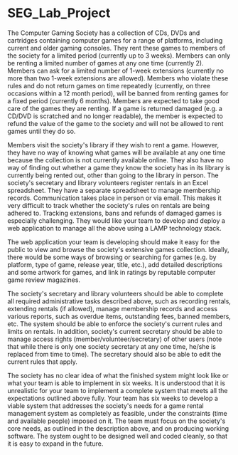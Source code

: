 # SEG_Lab_Project


The Computer Gaming Society has a collection of CDs, DVDs and cartridges containing computer games for a range of platforms, including current and older gaming consoles. They rent these games to members of the society for a limited period (currently up to 3 weeks). Members can only be renting a limited number of games at any one time (currently 2). Members can ask for a limited number of 1-week extensions (currently no more than two 1-week extensions are allowed). Members who violate these rules and do not return games on time repeatedly (currently, on three occasions within a 12 month period), will be banned from renting games for a fixed period (currently 6 months). Members are expected to take good care of the games they are renting. If a game is returned damaged (e.g. a CD/DVD is scratched and no longer readable), the member is expected to refund the value of the game to the society and will not be allowed to rent games until they do so.

Members visit the society's library if they wish to rent a game. However, they have no way of knowing what games will be available at any one time because the collection is not currently available online. They also have no way of finding out whether a game they know the society has in its library is currently being rented out, other than going to the library in person. The society's secretary and library volunteers register rentals in an Excel spreadsheet. They have a separate spreadsheet to manage membership records. Communication takes place in person or via email. This makes it very difficult to track whether the society's rules on rentals are being adhered to. Tracking extensions, bans and refunds of damaged games is especially challenging. They would like your team to develop and deploy a web application to manage all the above using a LAMP technology stack.

The web application your team is developing should make it easy for the public to view and browse the society's extensive games collection. Ideally, there would be some ways of browsing or searching for games (e.g. by platform, type of game, release year, title, etc.), add detailed descriptions and some artwork for games, and link in ratings by reputable computer game review magazines.

The society's secretary and library volunteers should be able to complete all required administrative tasks described above, such as recording rentals, extending rentals (if allowed), manage membership records and access various reports, such as overdue items, outstanding fees, banned members, etc. The system should be able to enforce the society's current rules and limits on rentals. In addition, society's current secretary should be able to manage access rights (member/volunteer/secretary) of other users (note that while there is only one society secretary at any one time, he/she is replaced from time to time). The secretary should also be able to edit the current rules that apply.

The society has no clear idea of what the finished system might look like or what your team is able to implement in six weeks. It is understood that it is unrealistic for your team to implement a complete system that meets all the expectations outlined above fully. Your team has six weeks to develop a viable system that addresses the society's needs for a game rental management system as completely as feasible, under the constraints (time and available people) imposed on it. The team must focus on the society's core needs, as outlined in the description above, and on producing working software. The system ought to be designed well and coded cleanly, so that it is easy to expand in the future.
